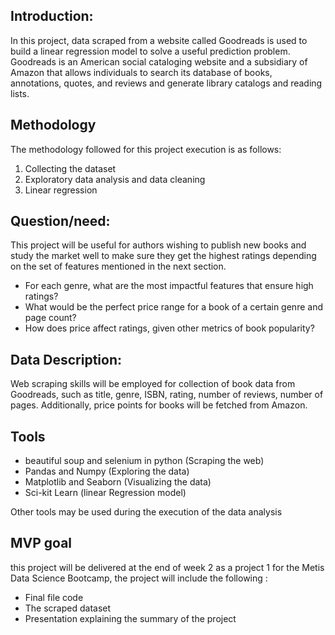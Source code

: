 
## Introduction: 
In this project, data scraped from a website called Goodreads is used to build a linear regression model to solve a useful prediction problem. Goodreads is an American social cataloging website and a subsidiary of Amazon that allows individuals to search its database of books, annotations, quotes, and reviews and generate library catalogs and reading lists. 

## Methodology 

The methodology followed for this project execution is as follows: 
1)	Collecting the dataset
2)	Exploratory data analysis and data cleaning
3)	Linear regression
 
## Question/need:
This project will be useful for authors wishing to publish new books and study the market well to make sure they get the highest ratings depending on the set of features mentioned in the next section. 
- For each genre, what are the most impactful features that ensure high ratings?
- What would be the perfect price range for a book of a certain genre and page count? 
- How does price affect ratings, given other metrics of book popularity?

## Data Description:
Web scraping skills will be employed for collection of book data from Goodreads, such as title, genre, ISBN, rating, number of reviews, number of pages. Additionally, price points for books will be fetched from Amazon. 


## Tools
- beautiful soup and selenium in python (Scraping the web)
- Pandas and Numpy (Exploring the data)
- Matplotlib and Seaborn (Visualizing the data)
- Sci-kit Learn (linear Regression model)

Other tools may be used during the execution of the data analysis


## MVP goal 
this project will be delivered at the end of week 2 as a project 1 for the Metis Data Science Bootcamp, the project will include the following :
    
-  Final file code
-  The scraped dataset
-  Presentation explaining the summary of the project


